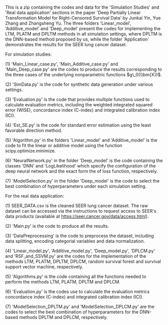 This is a zip containing the codes and data for the 'Simulation Studies' and 'Real data application' sections in the paper 'Deep Partially Linear Transformation Model for Right-Censored Survival Data' by Junkai Yin, Yue Zhang and Zhangsheng Yu. The three folders 'Linear\_model', 'Additive\_model' and 'Deep\_model' present the codes for implementing the LTM, PLATM and DPLTM methods in all simulation settings, where DPLTM is the DNN-based method proposed by us, while the folder 'Application' demonstrates the results for the SEER lung cancer dataset.



For simulation studies:

(1) 'Main\_Linear\_case.py', 'Main\_Additive\_case.py' and 'Main\_Deep\_case.py' are the codes to produce the results corresponding to the three cases of the underlying nonparametric functions $g\_0(\\bm{X})$.

(2) 'SimData.py' is the code for synthetic data generation under various settings.

(3) 'Evaluation.py' is the code that provides multiple functions used to calculate evaluation metrics, including the weighted integrated squared error (WISE), concordance index (C-index) and integrated calibration index (ICI).

(4) 'Est\_SE.py' is the code for standard error estimation using the least favorable direction method.

(5) 'Algorithm.py' in the folders 'Linear\_model' and 'Additive\_model' is the code to fit the linear or additive model using the function scipy.optimize.minimize.

(6) 'NeuralNetwork.py' in the folder 'Deep\_model' is the code containing the classes 'DNN' and 'LogLikelihood' which specify the configuration of the deep neural network and the exact form the of loss function, respectively.

(7) 'ModelSelection.py' in the folder 'Deep\_model' is the code to select the best combination of hyperparameters under each simulation setting.



For the real data application:

(1) SEER\_DATA.csv is the cleaned SEER lung cancer dataset. The raw dataset can be accessed via the instructions to request access to SEER's data products (available at https://seer.cancer.gov/data/access.html).

(2) 'Main.py' is the code to produce all the results.

(3) 'DataPreprocessing' is the code to preprocess the dataset, including data splitting, encoding categorial variables and data normalization.

(4) 'Linear\_model.py', 'Additive\_model.py', 'Deep\_model.py', 'DPLCM.py' and 'RSF\_and\_SSVM.py' are the codes for the implementation of the methods LTM, PLATM, DPLTM, DPLCM, random survival forest and survival support vector machine, respectively.

(5) 'Algorithms.py' is the code containing all the functions needed to perform the methods LTM, PLATM, DPLTM and DPLCM.

(6) 'Evaluation.py' is the codes use to calculate the evaluation metrics concordance index (C-index) and integrated calibration index (ICI).

(7) 'ModelSelection\_DPLTM.py' and 'ModelSelection\_DPLCM.py' are the codes to select the best combination of hyperparameters for the DNN-based methods DPLTM and DPLCM, respectively.

